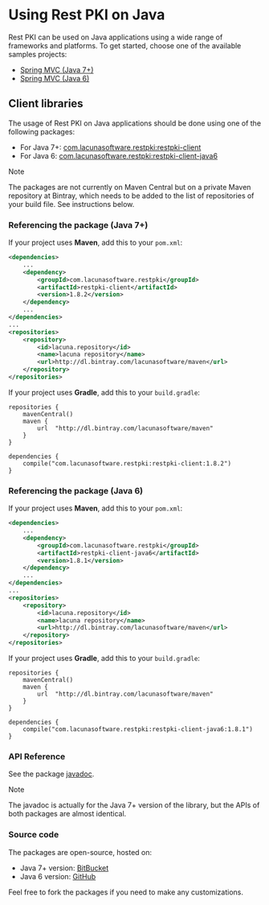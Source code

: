 ﻿# Using Rest PKI on Java

Rest PKI can be used on Java applications using a wide range of frameworks and platforms.
To get started, choose one of the available samples projects:

* [Spring MVC (Java 7+)](mvc.md)
* [Spring MVC (Java 6)](mvc-java6.md)

## Client libraries

The usage of Rest PKI on Java applications should be done using one of the following packages:

* For Java 7+: [com.lacunasoftware.restpki:restpki-client](https://bintray.com/lacunasoftware/maven/restpki-client)
* For Java 6: [com.lacunasoftware.restpki:restpki-client-java6](https://bintray.com/lacunasoftware/maven/restpki-client-java6)

> [!NOTE]
> The packages are not currently on Maven Central but on a private Maven repository at Bintray, which needs to be added to the list of repositories of your build file. See instructions below.

### Referencing the package (Java 7+)

If your project uses **Maven**, add this to your `pom.xml`:

```xml
<dependencies>
	...
	<dependency>
		<groupId>com.lacunasoftware.restpki</groupId>
		<artifactId>restpki-client</artifactId>
		<version>1.8.2</version>
	</dependency>
	...
</dependencies>
...
<repositories>
	<repository>
		<id>lacuna.repository</id>
		<name>lacuna repository</name>
		<url>http://dl.bintray.com/lacunasoftware/maven</url>
	</repository>
</repositories>
```

If your project uses **Gradle**, add this to your `build.gradle`:

```
repositories {
	mavenCentral()
	maven {
		url  "http://dl.bintray.com/lacunasoftware/maven" 
	}
} 

dependencies {
	compile("com.lacunasoftware.restpki:restpki-client:1.8.2")
}
```

### Referencing the package (Java 6)

If your project uses **Maven**, add this to your `pom.xml`:

```xml
<dependencies>
	...
	<dependency>
		<groupId>com.lacunasoftware.restpki</groupId>
		<artifactId>restpki-client-java6</artifactId>
		<version>1.8.1</version>
	</dependency>
	...
</dependencies>
...
<repositories>
	<repository>
		<id>lacuna.repository</id>
		<name>lacuna repository</name>
		<url>http://dl.bintray.com/lacunasoftware/maven</url>
	</repository>
</repositories>
```

If your project uses **Gradle**, add this to your `build.gradle`:

```
repositories {
	mavenCentral()
	maven {
		url  "http://dl.bintray.com/lacunasoftware/maven" 
	}
} 

dependencies {
	compile("com.lacunasoftware.restpki:restpki-client-java6:1.8.1")
}
```

### API Reference

<!-- Direct link to avoid DocFX warning -->
See the package [javadoc](https://docs.lacunasoftware.com/en-us/content/javadocs/restpki-client/).

> [!NOTE]
> The javadoc is actually for the Java 7+ version of the library, but the APIs of both packages are almost identical.

### Source code

The packages are open-source, hosted on:

* Java 7+ version: [BitBucket](https://bitbucket.org/Lacunas/restpki-java-client)
* Java 6 version: [GitHub](https://github.com/LacunaSoftware/RestPkiJava6Client)

Feel free to fork the packages if you need to make any customizations.
